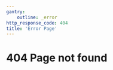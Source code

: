 ```yaml
---
gantry:
    outline: _error
http_response_code: 404
title: 'Error Page'
---
```


# 404 Page not found
